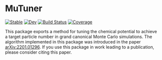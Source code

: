 # MuTuner

[![Stable](https://img.shields.io/badge/docs-stable-blue.svg)](https://cohensbw.github.io/MuTuner.jl/stable)
[![Dev](https://img.shields.io/badge/docs-dev-blue.svg)](https://cohensbw.github.io/MuTuner.jl/dev)
[![Build Status](https://github.com/cohensbw/MuTuner.jl/actions/workflows/CI.yml/badge.svg?branch=master)](https://github.com/cohensbw/MuTuner.jl/actions/workflows/CI.yml?query=branch%3Amaster)
[![Coverage](https://codecov.io/gh/cohensbw/MuTuner.jl/branch/master/graph/badge.svg)](https://codecov.io/gh/cohensbw/MuTuner.jl)

This package exports a method for tuning the chemical potential to achieve a target particle number in grand canonical Monte Carlo simulations.
The algorithm implemented in this package was introduced in the paper [arXiv:2201.01296](https://arxiv.org/abs/2201.01296).
If you use this package in work leading to a publication, please consider citing this paper.